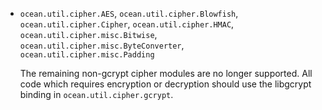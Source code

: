 * `ocean.util.cipher.AES`, `ocean.util.cipher.Blowfish`, `ocean.util.cipher.Cipher`,
  `ocean.util.cipher.HMAC`, `ocean.util.cipher.misc.Bitwise`,
  `ocean.util.cipher.misc.ByteConverter`, `ocean.util.cipher.misc.Padding`

  The remaining non-gcrypt cipher modules are no longer supported. All code
  which requires encryption or decryption should use the libgcrypt binding in
  `ocean.util.cipher.gcrypt`.
